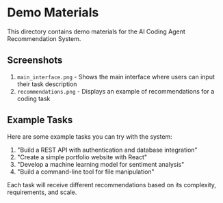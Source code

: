 # Demo Materials

This directory contains demo materials for the AI Coding Agent Recommendation System.

## Screenshots

1. `main_interface.png` - Shows the main interface where users can input their task description
2. `recommendations.png` - Displays an example of recommendations for a coding task

## Example Tasks

Here are some example tasks you can try with the system:

1. "Build a REST API with authentication and database integration"
2. "Create a simple portfolio website with React"
3. "Develop a machine learning model for sentiment analysis"
4. "Build a command-line tool for file manipulation"

Each task will receive different recommendations based on its complexity, requirements, and scale. 